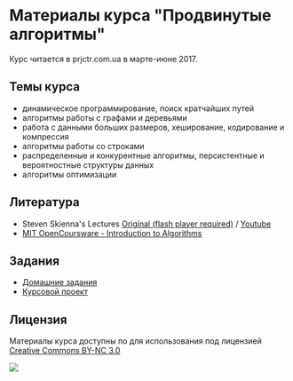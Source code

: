 # Материалы курса "Продвинутые алгоритмы"

Курс читается в prjctr.com.ua в марте-июне 2017.

## Темы курса

- динамическое программирование, поиск кратчайших путей
- алгоритмы работы с графами и деревьями
- работа с данными больших размеров, хеширование, кодирование и компрессия
- алгоритмы работы со строками
- распределенные и конкурентные алгоритмы, персистентные и вероятностные структуры данных
- алгоритмы оптимизации

## Литература

- Steven Skienna's Lectures [Original (flash player required)](http://www3.cs.stonybrook.edu/~algorith/video-lectures/) / [Youtube](https://www.youtube.com/watch?v=ZFjhkohHdAA&list=PLOtl7M3yp-DV69F32zdK7YJcNXpTunF2b)
- [MIT OpenCoursware - Introduction to Algorithms](https://ocw.mit.edu/courses/electrical-engineering-and-computer-science/6-006-introduction-to-algorithms-fall-2011/)

## Задания

- [Домашние задания](tasks/)
- [Курсовой проект](tasks/project.md)

## Лицензия

Материалы курса доступны по для использования под лицензией [Creative Commons BY-NC 3.0](http://creativecommons.org/licenses/by-nc/3.0/)

![](http://creativecommons.org.nz/wp-content/uploads/2012/05/by-nc.png)
